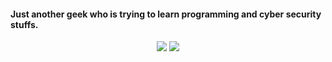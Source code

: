 #### Just another geek who is trying to learn programming and cyber security stuffs.

<p align="center">
  <a href="https://twitter.com/floko808"><img src="https://img.shields.io/twitter/follow/floko808?color=ff0000&label=%40floko808&logo=twitter&logoColor=ff0000&style=for-the-badge"></a>
  <a href="https://github.com/floko808"><img src="https://img.shields.io/github/followers/floko808?color=%23ff0000&logoColor=ff0000&logo=github&style=for-the-badge"></a>
</p>

<!--
**floko808/floko808** is a ✨ _special_ ✨ repository because its `README.md` (this file) appears on your GitHub profile.

Here are some ideas to get you started:

- 🔭 I’m currently working on ...
- 🌱 I’m currently learning ...
- 👯 I’m looking to collaborate on ...
- 🤔 I’m looking for help with ...
- 💬 Ask me about ...
- 📫 How to reach me: ...
- 😄 Pronouns: ...
- ⚡ Fun fact: ...
-->
